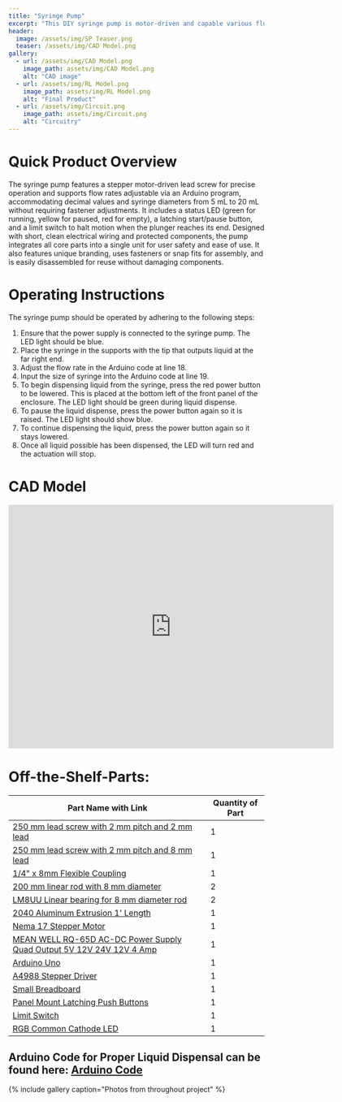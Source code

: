 ```yaml
---
title: "Syringe Pump"
excerpt: "This DIY syringe pump is motor-driven and capable various flow rates and syringe diameters."
header:
  image: /assets/img/SP Teaser.png  
  teaser: /assets/img/CAD Model.png
gallery:
  - url: /assets/img/CAD Model.png
    image_path: assets/img/CAD Model.png
    alt: "CAD image"
  - url: /assets/img/RL Model.png
    image_path: assets/img/RL Model.png
    alt: "Final Product"
  - url: /assets/img/Circuit.png
    image_path: assets/img/Circuit.png
    alt: "Circuitry"
---
```


# Quick Product Overview

The syringe pump features a stepper motor-driven lead screw for precise operation and supports flow rates adjustable via an Arduino program, accommodating decimal values and syringe diameters from 5 mL to 20 mL without requiring fastener adjustments. It includes a status LED (green for running, yellow for paused, red for empty), a latching start/pause button, and a limit switch to halt motion when the plunger reaches its end. Designed with short, clean electrical wiring and protected components, the pump integrates all core parts into a single unit for user safety and ease of use. It also features unique branding, uses fasteners or snap fits for assembly, and is easily disassembled for reuse without damaging components.


# Operating Instructions

The syringe pump should be operated by adhering to the following steps:
1. Ensure that the power supply is connected to the syringe pump. The LED light should be blue.
2. Place the syringe in the supports with the tip that outputs liquid at the far right end.
3. Adjust the flow rate in the Arduino code at line 18.
4. Input the size of syringe into the Arduino code at line 19.
5. To begin dispensing liquid from the syringe, press the red power button to be lowered. This is placed at the bottom left of the front panel of the enclosure. The LED light should be green during liquid dispense.
6. To pause the liquid dispense, press the power button again so it is raised. The LED light should show blue.
7. To continue dispensing the liquid, press the power button again so it stays lowered. 
8. Once all liquid possible has been dispensed, the LED will turn red and the actuation will stop.

# CAD Model

<iframe src="https://vanderbilt643.autodesk360.com/shares/public/SH286ddQT78850c0d8a47e94ace65a8e8875?mode=embed" width="640" height="480" allowfullscreen="true" webkitallowfullscreen="true" mozallowfullscreen="true"  frameborder="0"></iframe>

# Off-the-Shelf-Parts:

| Part Name with Link                              | Quantity of Part  |
| ------------------------------------------------ | --------------------------------------------------------------------------------- |
| [250 mm lead screw with 2 mm pitch and 2 mm lead](https://www.amazon.com/dp/B07R1H5ZMV/ref=cm_sw_em_r_mt_dp_0YZ13D4HQBGW2Z86PBV1?_encoding=UTF8&psc=1) | 1 |
| [250 mm lead screw with 2 mm pitch and 8 mm lead](https://www.amazon.com/gp/product/B0B8RKN89V?ie=UTF8&th=1&linkCode=sl1&tag=drd0cf-20&linkId=bb4eefbbfff880704d7cd0784b1af8c0&language=en_US&ref_=as_li_ss_tl) | 1 |
| [1/4" x 8mm Flexible Coupling]([https://us.openbuilds.com/1-4-x-8mm-flexible-coupling/]) | 1 |
| [200 mm linear rod with 8 mm diameter]([https://www.amazon.com/dp/B07MPGWJMS/ref=cm_sw_em_r_mt_dp_X5AQS0ES7JH8JG83AAZ3]) | 2 |
| [LM8UU Linear bearing for 8 mm diameter rod]([https://www.amazon.com/gp/product/B087WPGQ8T/ref=ppx_yo_dt_b_asin_image_o00_s00?ie=UTF8&psc=1]) | 2 |
| [2040 Aluminum Extrusion 1' Length ]([https://us.openbuilds.com/v-slot-20x40-linear-rail/]) | 1 |
| [Nema 17 Stepper Motor]([https://www.amazon.com/gp/product/B07LF898KN/ref=ppx_yo_dt_b_search_asin_title?ie=UTF8&th=1]) | 1 |
| [MEAN WELL RQ-65D AC-DC Power Supply Quad Output 5V 12V 24V 12V 4 Amp]([https://www.amazon.com/dp/B005T9HGLI/ref=cm_sw_em_r_mt_dp_A8CZ056TM52EJGZTGZGR?_encoding=UTF8&psc=1]) | 1 |
| [Arduino Uno]([https://www.amazon.com/dp/B007R9TUJE/ref=cm_sw_em_r_mt_dp_TY8JGK0CJD1JEJM4BNNJ]) | 1 |
| [A4988 Stepper Driver]([https://www.amazon.com/dp/B01FFGAKK8/ref=cm_sw_em_r_mt_dp_V0YKTYKDWMR8WHTKA53T?_encoding=UTF8&psc=1]) | 1 |
| [Small Breadboard]([https://www.amazon.com/dp/B07R1H5ZMV/ref=cm_sw_em_r_mt_dp_0YZ13D4HQBGW2Z86PBV1?_encoding=UTF8&psc=1]) | 1 |
| [Panel Mount Latching Push Buttons]([https://www.amazon.com/dp/B07XTBL1NP?smid=A2NNH5C5IP9N3O&linkCode=sl1&tag=drd0cf-20&linkId=43b42a7cb2a088ebd85d65cb9da46725&language=en_US&ref_=as_li_ss_tl&th=1]) | 1 |
| [Limit Switch]([https://www.amazon.com/gp/product/B073TYWX86/ref=ppx_yo_dt_b_asin_image_o01_s00?ie=UTF8&psc=1]) | 1 |
| [RGB Common Cathode LED]([https://www.amazon.com/dp/B0194Y6MW2/ref=cm_sw_em_r_mt_dp_FW3CFQT7ZGFQ2R04N6G3?_encoding=UTF8&psc=1]) | 1 |


## Arduino Code for Proper Liquid Dispensal can be found here: [Arduino Code]([https://github.com/segatti21/Syringe-Pump/blob/main/SP_ArduinoCode.html])

{% include gallery caption="Photos from throughout project" %}
